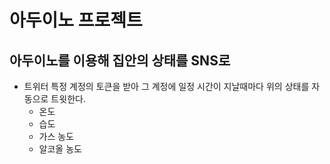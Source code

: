 아두이노 프로젝트
==============

아두이노를 이용해 집안의 상태를 SNS로
---------------------

- 트위터 특정 계정의 토큰을 받아 그 계정에 일정 시간이 지날때마다 위의 상태를 자동으로 트윗한다.  
  - 온도
  - 습도
  - 가스 농도 
  - 알코올 농도 

  